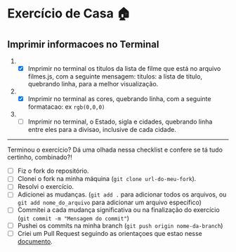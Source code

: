 # Exercício de Casa 🏠 

## Imprimir informacoes no Terminal


1. - [x] Imprimir no terminal os titulos da lista de filme que está no arquivo filmes.js, com a seguinte mensagem: titulos:  a lista de titulo, quebrando linha, para a melhor visualização.

2. - [x] Imprimir no terminal as cores, quebrando linha, com a seguinte formatacao: ex `rgb(0,0,0)`

3. - [ ] Imprimir no terminal, o Estado, sigla e cidades, quebrando linha entre eles para a divisao, inclusive de cada cidade.
---

Terminou o exercício? Dá uma olhada nessa checklist e confere se tá tudo certinho, combinado?!

- [ ] Fiz o fork do repositório.
- [ ] Clonei o fork na minha máquina (`git clone url-do-meu-fork`).
- [ ] Resolvi o exercício.
- [ ] Adicionei as mudanças. (`git add .` para adicionar todos os arquivos, ou `git add nome_do_arquivo` para adicionar um arquivo específico)
- [ ] Commitei a cada mudança significativa ou na finalização do exercício (`git commit -m "Mensagem do commit"`)
- [ ] Pushei os commits na minha branch (`git push origin nome-da-branch`)
- [ ] Criei um Pull Request seguindo as orientaçoes que estao nesse [documento](/exercicios/para-casa/instrucoes-pull-request.md).